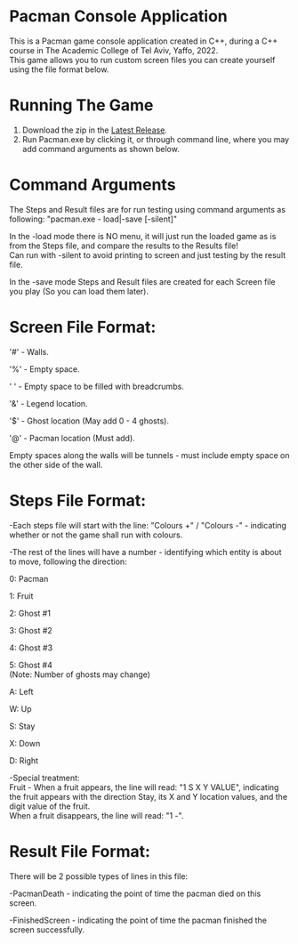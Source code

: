 # Pacman Console Application
This is a Pacman game console application created in C++, during a C++ course in The Academic College of Tel Aviv, Yaffo, 2022.  
This game allows you to run custom screen files you can create yourself using the file format below.

# Running The Game
1. Download the zip in the [Latest Release](https://github.com/orelgs/Pacman-Console-Application/releases/latest).
2. Run Pacman.exe by clicking it, or through command line, where you may add command arguments as shown below.

# Command Arguments
The Steps and Result files are for run testing using command arguments as following: "pacman.exe - load|-save [-silent]"  
  
In the -load mode there is NO menu, it will just run the loaded game as is from the Steps file, and compare the results to the Results file!  
Can run with -silent to avoid printing to screen and just testing by the result file.  
  
In the -save mode Steps and Result files are created for each Screen file you play (So you can load them later).
 
# Screen File Format:

'#' - Walls.  
  
'%' - Empty space.  
  
' ' - Empty space to be filled with breadcrumbs.  
  
'&' - Legend location.  
  
'$' - Ghost location (May add 0 - 4 ghosts).  
  
'@' - Pacman location (Must add).  
  
Empty spaces along the walls will be tunnels - must include empty space on the other side of the wall.

# Steps File Format:
-Each steps file will start with the line: "Colours +" / "Colours -" - indicating whether or not the game shall run with colours.  
  
-The rest of the lines will have a number - identifying which entity is about to move, following the direction:  
  
0: Pacman  
  
1: Fruit  
  
2: Ghost #1  
  
3: Ghost #2  
  
4: Ghost #3  
  
5: Ghost #4  
(Note: Number of ghosts may change)  
  
A: Left  
  
W: Up  
  
S: Stay  
  
X: Down  
  
D: Right  
  
-Special treatment:  
Fruit - When a fruit appears, the line will read: "1 S X Y VALUE", indicating the fruit appears with the direction Stay, its X and Y location values, and the digit value of the fruit.  
When a fruit disappears, the line will read: "1 -".
 
# Result File Format:
There will be 2 possible types of lines in this file:  
  
-PacmanDeath <Time Stamp> - indicating the point of time the pacman died on this screen.  

-FinishedScreen <Time Stamp> - indicating the point of time the pacman finished the screen successfully.
